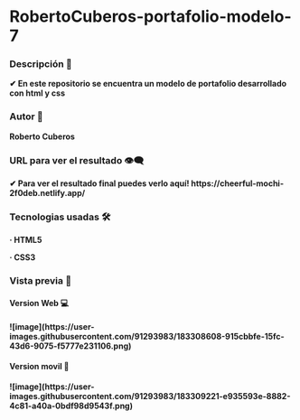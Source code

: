 # RobertoCuberos-portafolio-modelo-7
<h3><strong>Descripción 💬 </h3>
  <p>✔ En este repositorio se encuentra un modelo de portafolio desarrollado con html y css</p>
  <h3>Autor 🤠</h3>
  <p>Roberto Cuberos</p>
  <h3>URL para ver el resultado 👁‍🗨 </h3>
<p>✔ Para ver el resultado final puedes verlo aquí! https://cheerful-mochi-2f0deb.netlify.app/</p>
  <h3>Tecnologias usadas 🛠️ </h3>
  <p>· HTML5 </p>
  <p>· CSS3 </p>
  <h3>Vista previa 🔎</h3>
  <h4>Version Web 💻</h4>
![image](https://user-images.githubusercontent.com/91293983/183308608-915cbbfe-15fc-43d6-9075-f5777e231106.png)
  <h4> Version movil 📱 </h4>
  ![image](https://user-images.githubusercontent.com/91293983/183309221-e935593e-8882-4c81-a40a-0bdf98d9543f.png)
